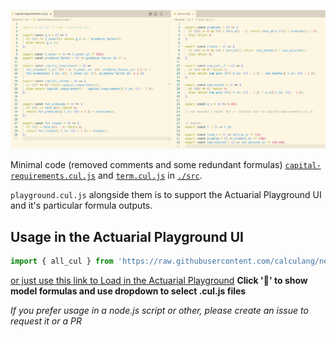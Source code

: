 ![capital-requirements and term calculang formulas](minimal.png)

Minimal code (removed comments and some redundant formulas) [`capital-requirements.cul.js`](./src/capital-requirements.cul.js) and [`term.cul.js`](./src/term.cul.js) in [`./src`](./src/).

`playground.cul.js` alongside them is to support the Actuarial Playground UI and it's particular formula outputs.

## Usage in the Actuarial Playground UI

~~~js
import { all_cul } from 'https://raw.githubusercontent.com/calculang/nested-life-projections-example/refs/heads/main/minimal/src/playground.cul.js'
~~~

[or just use this link to Load in the Actuarial Playground](https://actuarialplayground.com/#url=https://raw.githubusercontent.com/calculang/nested-life-projections-example/refs/heads/main/minimal/src/playground.cul.js) **Click '💬' to show model formulas and use dropdown to select .cul.js files**

*If you prefer usage in a node.js script or other, please create an issue to request it or a PR*

